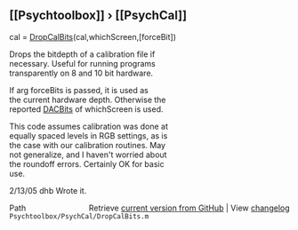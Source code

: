 ## [[Psychtoolbox]] &#8250; [[PsychCal]]

cal = [DropCalBits](DropCalBits)(cal,whichScreen,[forceBit])  
  
Drops the bitdepth of a calibration file if  
necessary.  Useful for running programs  
transparently on 8 and 10 bit hardware.  
  
If arg forceBits is passed, it is used as  
the current hardware depth.  Otherwise the  
reported [DACBits](DACBits) of whichScreen is used.  
  
This code assumes calibration was done at  
equally spaced levels in RGB settings, as is  
the case with our calibration routines.  May  
not generalize, and I haven't worried about  
the roundoff errors.  Certainly OK for basic  
use.  
  
2/13/05     dhb     Wrote it.  




<div class="code_header" style="text-align:right;">
  <span style="float:left;">Path&nbsp;&nbsp;</span> <span class="counter">Retrieve <a href=
  "https://raw.github.com/Psychtoolbox-3/Psychtoolbox-3/beta/Psychtoolbox/PsychCal/DropCalBits.m">current version from GitHub</a> | View <a href=
  "https://github.com/Psychtoolbox-3/Psychtoolbox-3/commits/beta/Psychtoolbox/PsychCal/DropCalBits.m">changelog</a></span>
</div>
<div class="code">
  <code>Psychtoolbox/PsychCal/DropCalBits.m</code>
</div>

